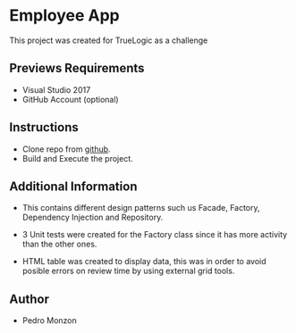 # Employee App

This project was created for TrueLogic as a challenge

## Previews Requirements

- Visual Studio 2017
- GitHub Account (optional)

## Instructions

- Clone repo from [github](https://github.com/pedrops/EmployeeApp.git).
- Build and Execute the project.

## Additional Information

- This contains different design patterns such us Facade, Factory, Dependency Injection and Repository.

- 3 Unit tests were created for the Factory class since it has more activity than the other ones.

- HTML table was created to display data, this was in order to avoid posible errors on review time by using external grid tools.

## Author

- Pedro Monzon
